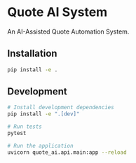 
# Quote AI System

An AI-Assisted Quote Automation System.

## Installation

```bash
pip install -e .
```

## Development

```bash
# Install development dependencies
pip install -e ".[dev]"

# Run tests
pytest

# Run the application
uvicorn quote_ai.api.main:app --reload
```
